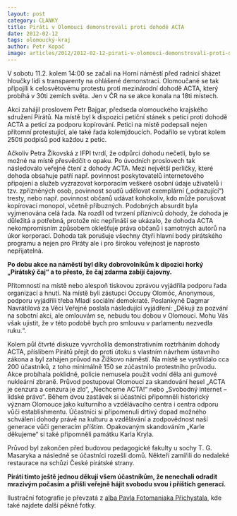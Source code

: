 ```yaml
---
layout: post
category: CLANKY
title: Piráti v Olomouci demonstrovali proti dohodě ACTA
date: 2012-02-12
tags: olomoucký-kraj
author: Petr Kopač
image: articles/2012/2012-02-12-pirati-v-olomouci-demonstrovali-proti-dohode-acta.jpg   #751x422 pixelu
---
```

V sobotu 11.2. kolem 14:00 se začali na Horní náměstí před radnicí sházet hloučky lidí s transparenty na ohlášené demonstraci. Olomoučané se tak připojili k celosvětovému protestu proti mezinárodní dohodě ACTA, který probíhá v 30ti zemích světa. Jen v ČR na se akce konala na 18ti místech.

Akci zahájil proslovem Petr Bajgar, předseda olomouckého krajského sdružení Pirátů. Na místě byl k dispozici petiční stánek s peticí proti dohodě ACTA a peticí za podporu kopírování. Petici na místě podepsali nejen přítomní protestující, ale také řada kolemjdoucích. Podařilo se vybrat kolem 250ti podpisů pod každou z petic.

Ačkoliv Petra Žikovská z IFPI tvrdí, že odpůrci dohodu nečetli, bylo se možné na místě přesvědčit o opaku. Po úvodních proslovech tak následovalo veřejné čtení z dohody ACTA. Mezi největší perličky, které dohoda obsahuje patří např. povinnost poskytovatelů internetového připojení a služeb vyzrazovat korporacím veškeré osobní údaje uživatelů i tzv. zpřízněných osob, povinnost soudů udělovat exemplární („odrazující“) tresty, nebo např. povinnost občanů udávat kohokoliv, kdo může porušovat kopírovací monopol, včetně příbuzných. Podobných absurdit byla vyjmenována celá řada. Na rozdíl od tvrzení příznivců dohody, že dohoda je důležitá a potřebná, protože nic nepřináší se ukázalo, že dohoda ACTA nekompromisním způsobem oklešťuje práva občanů i samotných autorů na úkor korporací. Dohoda tak porušuje všechny čtyři hlavní body pirátského programu a nejen pro Piráty ale i pro širokou veřejnost je naprosto nepřijatelná.

**Po dobu akce na náměstí byl díky dobrovolníkům k dipozici horký „Pirátský čaj“ a to přesto, že čaj zdarma zabíjí čajovny.**

Přítomností na místě nebo alespoň tiskovou zprávou vyjádřila podporu řada organizací a hnutí. Na místě byli zástupci Occupy Olomóc, Anonymous, podporu vyjádřili třeba Mladí sociální demokraté. Poslankyně Dagmar Navrátilová za Věci Veřejné poslala následující vyjádření: „Děkuji za pozvání na sobotní akci, ale omlouvám se, nebudu tou dobou v Olomouci. Mohu Vás však ujistit, že v této podobě bych pro smlouvu v parlamentu nezvedla ruku.“.

Kolem půl čtvrté diskuze vyvrcholila demonstrativním roztrháním dohody ACTA, příslibem Pirátů přejít do proti útoku s vlastním návrhem ústavního zákona a byl zahájen průvod na Žižkovo náměstí. Na místě se vystřídalo cca 200 účastníků, z toho minimálně 150 se zúčastnilo protestního průvodu. Akce probíhala poklidně, policie nemusela použít vodní děla ani gumové nukleární zbraně. Průvod postupoval Olomoucí za skandování hesel „ACTA je cenzura a cenzura je zlo“, „Nechceme ACTA!“ nebo „Svobodný internet – lidské právo“. Během dvou zastávek si účastníci připomněli historický význam Olomouce jako kulturního a vzdělávacího centra i centra odporu vůči establishmentu. Účastníci si připomenuli drtivý dopad možného schválení dohody právě na kulturu a vzdělávání a zodpovědnost naší generace vůči generacím příštím. Opakovaným skandováním „Karle děkujeme“ si také připomněli památku Karla Kryla.

Průvod byl zakončen před budovou pedagogické fakulty u sochy T. G. Masaryka a následně se účastníci rozešli domů. Někteří zamířili do nedaleké restaurace na schůzi České pirátské strany.

**Piráti tímto ještě jednou děkují všem účastníkům, že nenechali odradit mrazivým počasím a přišli veřejně hájit svobodu svou i příštích generací.**

Ilustrační fotografie je převzatá z  [alba Pavla Fotomaniaka Přichystala](https://www.facebook.com/media/set/?set=a.2889431547810.2124404.1020852172&type=3), kde také najdete další pěkné fotky.